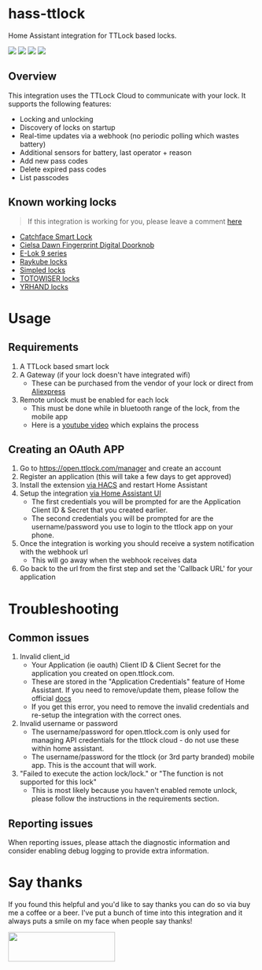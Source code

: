 # hass-ttlock

Home Assistant integration for TTLock based locks.

[<img src="https://img.shields.io/github/v/release/jbergler/hass-ttlock?style=for-the-badge" />](https://github.com/jbergler/hass-ttlock/releases/latest)
<picture><img src="https://img.shields.io/github/downloads/jbergler/hass-ttlock/total?style=for-the-badge" /></picture>
<picture><img src="https://img.shields.io/github/downloads/jbergler/hass-ttlock/latest/total?style=for-the-badge" /></picture>
[<img src="https://img.shields.io/codecov/c/github/jbergler/hass-ttlock?style=for-the-badge&token=EJI902TDWE" />](https://app.codecov.io/gh/jbergler/hass-ttlock)

## Overview

This integration uses the TTLock Cloud to communicate with your lock. It supports the following features:

- Locking and unlocking
- Discovery of locks on startup
- Real-time updates via a webhook (no periodic polling which wastes battery)
- Additional sensors for battery, last operator + reason
- Add new pass codes
- Delete expired pass codes
- List passcodes

## Known working locks

> If this integration is working for you, please leave a comment [here](https://github.com/jbergler/hass-ttlock/issues/1)

- [Catchface Smart Lock](https://s.click.aliexpress.com/e/_DFtl1Wd)
- [Cielsa Dawn Fingerprint Digital Doorknob](https://www.amazon.com/dp/B09B557YZK)
- [E-Lok 9 series](https://www.e-lok.com/9-series)
- [Raykube locks](https://raukube0001.aliexpress.com/store/1864009/search?SearchText=TT+Lock)
- [Simpled locks](https://simpled.uk/)
- [TOTOWISER locks](https://www.amazon.com.au/gp/product/B08TQKW3JC)
- [YRHAND locks](https://yrhandlock.com)

# Usage

## Requirements

1. A TTLock based smart lock
1. A Gateway (if your lock doesn't have integrated wifi)
   - These can be purchased from the vendor of your lock or direct from [Aliexpress](https://s.click.aliexpress.com/e/_DEPpClx)
1. Remote unlock must be enabled for each lock
   - This must be done while in bluetooth range of the lock, from the mobile app
   - Here is a [youtube video](https://www.youtube.com/watch?v=ni-38QpoNA4) which explains the process

## Creating an OAuth APP

1. Go to https://open.ttlock.com/manager and create an account
1. Register an application (this will take a few days to get approved)
1. Install the extension [via HACS](https://my.home-assistant.io/redirect/hacs_repository/?owner=jbergler&repository=hass-ttlock&category=integration) and restart Home Assistant
1. Setup the integration [via Home Assistant UI](https://my.home-assistant.io/redirect/config_flow_start/?domain=ttlock)
   - The first credentials you will be prompted for are the Application Client ID & Secret that you created earlier.
   - The second credentials you will be prompted for are the username/password you use to login to the ttlock app on your phone.
1. Once the integration is working you should receive a system notification with the webhook url
   - This will go away when the webhook receives data
1. Go back to the url from the first step and set the 'Callback URL' for your application

# Troubleshooting

## Common issues

1. Invalid client_id
   - Your Application (ie oauth) Client ID & Client Secret for the application you created on open.ttlock.com.
   - These are stored in the "Application Credentials" feature of Home Assistant. If you need to remove/update them, please follow the official [docs](https://www.home-assistant.io/integrations/application_credentials)
   - If you get this error, you need to remove the invalid credentials and re-setup the integration with the correct ones.
1. Invalid username or password
   - The username/password for open.ttlock.com is only used for managing API credentials for the ttlock cloud - do not use these within home assistant.
   - The username/password for the ttlock (or 3rd party branded) mobile app. This is the account that will work.
1. "Failed to execute the action lock/lock." or "The function is not supported for this lock"
   - This is most likely because you haven't enabled remote unlock, please follow the instructions in the requirements section.

## Reporting issues

When reporting issues, please attach the diagnostic information and consider enabling debug logging to provide extra information.

# Say thanks

If you found this helpful and you'd like to say thanks you can do so via buy me a coffee or a beer.
I've put a bunch of time into this integration and it always puts a smile on my face when people say thanks!

<a href="https://www.buymeacoffee.com/jbergler" target="_blank"><img src="https://cdn.buymeacoffee.com/buttons/v2/default-yellow.png" height="60" width="217"></a>
